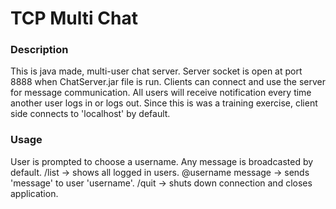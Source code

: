 # TCP Multi Chat

### Description
This is java made, multi-user chat server.
Server socket is open at port 8888 when ChatServer.jar file is run.
Clients can connect and use the server for message communication.
All users will receive notification every time another user logs in or logs out.
Since this is was a training exercise, client side connects to 'localhost' by default.

### Usage
User is prompted to choose a username.
Any message is broadcasted by default.
/list  ->  shows all logged in users.
@username message  ->  sends 'message' to user 'username'.
/quit  ->  shuts down connection and closes application.
